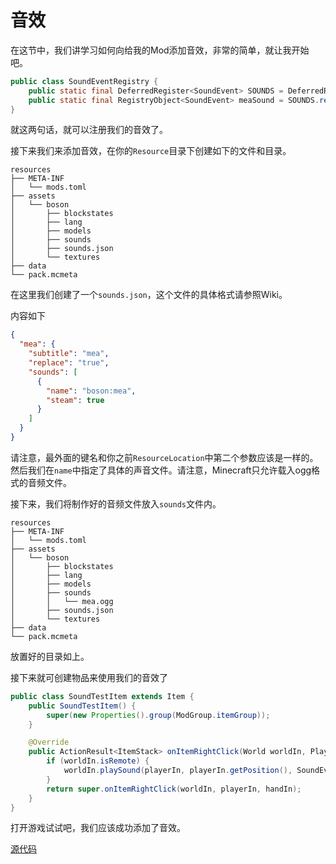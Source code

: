 # 音效

在这节中，我们讲学习如何向给我的Mod添加音效，非常的简单，就让我开始吧。

```java
public class SoundEventRegistry {
    public static final DeferredRegister<SoundEvent> SOUNDS = DeferredRegister.create(ForgeRegistries.SOUND_EVENTS, Utils.MOD_ID);
    public static final RegistryObject<SoundEvent> meaSound = SOUNDS.register("mea", () -> new SoundEvent(new ResourceLocation(Utils.MOD_ID, "mea")));
}
```

就这两句话，就可以注册我们的音效了。

接下来我们来添加音效，在你的`Resource`目录下创建如下的文件和目录。

```
resources
├── META-INF
│   └── mods.toml
├── assets
│   └── boson
│       ├── blockstates
│       ├── lang
│       ├── models
│       ├── sounds
│       ├── sounds.json
│       └── textures
├── data
└── pack.mcmeta
```

在这里我们创建了一个`sounds.json`，这个文件的具体格式请参照Wiki。

内容如下

```json
{
  "mea": {
    "subtitle": "mea",
    "replace": "true",
    "sounds": [
      {
        "name": "boson:mea",
        "steam": true
      }
    ]
  }
}
```

请注意，最外面的键名和你之前`ResourceLocation`中第二个参数应该是一样的。然后我们在`name`中指定了具体的声音文件。请注意，Minecraft只允许载入ogg格式的音频文件。

接下来，我们将制作好的音频文件放入`sounds`文件内。

```
resources
├── META-INF
│   └── mods.toml
├── assets
│   └── boson
│       ├── blockstates
│       ├── lang
│       ├── models
│       ├── sounds
│       │   └── mea.ogg
│       ├── sounds.json
│       └── textures
├── data
└── pack.mcmeta
```

放置好的目录如上。

接下来就可创建物品来使用我们的音效了

```java
public class SoundTestItem extends Item {
    public SoundTestItem() {
        super(new Properties().group(ModGroup.itemGroup));
    }

    @Override
    public ActionResult<ItemStack> onItemRightClick(World worldIn, PlayerEntity playerIn, Hand handIn) {
        if (worldIn.isRemote) {
            worldIn.playSound(playerIn, playerIn.getPosition(), SoundEventRegistry.meaSound.get(), SoundCategory.AMBIENT, 10f, 1f);
        }
        return super.onItemRightClick(worldIn, playerIn, handIn);
    }
}
```

打开游戏试试吧，我们应该成功添加了音效。

[源代码](https://github.com/FledgeXu/BosonSourceCode/tree/master/src/main/java/com/tutorial/boson/sounds)

